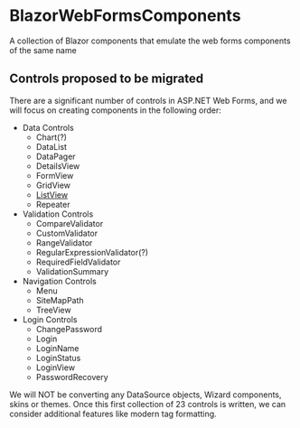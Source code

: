 # BlazorWebFormsComponents
A collection of Blazor components that emulate the web forms components of the same name

## Controls proposed to be migrated
There are a significant number of controls in ASP.NET Web Forms, and we will focus on creating components in the following order:

  - Data Controls
    - Chart(?)
    - DataList
    - DataPager
    - DetailsView
    - FormView
    - GridView
    - [ListView](docs/ListView.md)
    - Repeater
  - Validation Controls
    - CompareValidator
    - CustomValidator
    - RangeValidator
    - RegularExpressionValidator(?)
    - RequiredFieldValidator
    - ValidationSummary
  - Navigation Controls
    - Menu
    - SiteMapPath
    - TreeView
  - Login Controls
    - ChangePassword
    - Login
    - LoginName
    - LoginStatus
    - LoginView
    - PasswordRecovery

We will NOT be converting any DataSource objects, Wizard components, skins or themes.  Once this first collection of 23 controls is written, we can consider additional features like modern tag formatting.